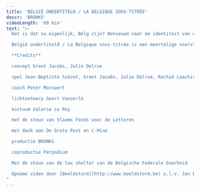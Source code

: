 ```yaml
---
title: 'BELGIË ONDERTITELD / LA BELGIQUE SOUS-TITRÉE'
descr: 'BRONKS'
videoLength: '68 min'
text: ">-
  Wat is dat nu eigenlijk, Belg zijn? Benieuwd naar de identiteit van een land dat vaak afgeschilderd wordt als ‘Absurdistan’, trokken theatermakers Greet Jacobs en Julie Delrue een jaar lang België rond. Ze interviewden zo veel mogelijk verschillende, boeiende Belgen in alle uithoeken van het land, op zoek naar de raakpunten en de schoonheid achter al die schijnbare tegenstellingen. Het resultaat is een theaterportret dat de ziel van ons landje blootlegt. Vijf acteurs transformeren onophoudelijk: van een minister-President tot een Middelkerkse visser, van een Brusselse puber tot een Limburgse oma, van een moeder van vier kinderen met Marokkaanse roots tot een 6-jarige koekjesverslinder.

  België ondertiteld / La Belgique sous-titrée is een meertalige voorstelling waarbij humor en zelfrelativering nooit ver weg zijn en niemand onberoerd naar buiten gaat.

  **Credits**

  concept Greet Jacobs, Julie Delrue

  spel Jean-Baptiste Szézot, Greet Jacobs, Julie Delrue, Rachid Laachir en Arber Aliaj (stage)

  coach Peter Monsaert

  lichtontwerp Geert Vanoorlé

  kostuum Valerie Le Roy

  met de steun van Vlaams Fonds voor de Letteren

  met dank aan De Grote Post en C-Mine

  productie BRONKS

  coproductie Perpodium

  Met de steun van de tax shelter van de Belgische Federale Overheid

  Opname video door [Beeldstorm](http://www.beeldstorm.be) o.l.v. Jan Bosteels
"
---
```

